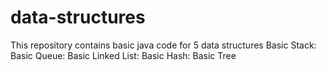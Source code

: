# data-structures
This repository contains basic java code for 5 data structures
Basic Stack: 
Basic Queue:
Basic Linked List:
Basic Hash:
Basic Tree
